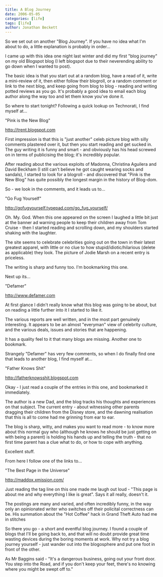 ```yaml
---
title: A Blog Journey
date: 2006-05-05
categories: [life]
tags: [life]
author: Jonathan Beckett
---
```


So we set out on another "Blog Journey". If you have no idea what I'm about to do, a little explanation is probably in order...

I came up with this idea one night last winter and did my first "blog journey" on my old Blogspot blog (I left blogspot due to their neverending ability to go down when I wanted to post).

The basic idea is that you start out at a random blog, have a read of it, write a mini-review of it, then either follow their blogroll, or a random comment or link to the next blog, and keep going from blog to blog - reading and writing potted reviews as you go. It's probably a good idea to email each blog author along the way too and let them know you've done it.

So where to start tonight? Following a quick lookup on Technorati, I find myself at...

"Pink is the New Blog"

http://trent.blogspot.com

First impression is that this is "just another" celeb picture blog with silly comments plastered over it, but then you start reading and get sucked in. The guy writing it is funny and smart - and obviously has his head screwed on in terms of publicising the blog; it's incredibly popular.

After reading about the various exploits of Madonna, Christina Aguilera and David Beckham (I still can't believe he got caught wearing socks and sandals), I started to look for a blogroll - and discovered that "Pink is the New Blog" has quite possibly the longest margin in the history of Blog-dom.

So - we look in the comments, and it leads us to...

"Go Fug Yourself"

http://gofugyourself.typepad.com/go_fug_yourself/

Oh. My. God. When this one appeared on the screen I laughed a little bit just at the banner ad warning people to keep their children away from Tom Cruise - then I started reading and scrolling down, and my shoulders started shaking with the laughter.

The site seems to celebrate celebrities going out on the town in their latest greatest apparel, with little or no clue to how stupid/idiotic/hilarious (delete as applicable) they look. The picture of Jodie Marsh on a recent entry is priceless.

The writing is sharp and funny too. I'm bookmarking this one.

Next up its...

"Defamer"

http://www.defamer.com

At first glance I didn't really know what this blog was going to be about, but on reading a little further into it I started to like it.

The various reports are well written, and in the most part genuinely interesting. It appears to be an almost "everyman" view of celebrity culture, and the various deals, issues and stories that are happening.

It has a quality feel to it that many blogs are missing. Another one to bookmark.

Strangely "Defamer" has very few comments, so when I do finally find one that leads to another blog, I find myself at...

"Father Knows Shit"

http://fatherknowsshit.blogspot.com

Okay - I just read a couple of the entries in this one, and bookmarked it immediately.

The author is a new Dad, and the blog tracks his thoughts and experiences on that subject. The current entry - about witnessing other parents dragging their children from the Disney store, and the dawning realisation that this is all to come had me grinning from ear to ear.

The blog is sharp, witty, and makes you want to read more - to know more about this normal guy who (although he knows he should be just getting on with being a parent) is holding his hands up and telling the truth - that no first time parent has a clue what to do, or how to cope with anything.

Excellent stuff.

From here I follow one of the links to...

"The Best Page in the Universe"

http://maddox.xmission.com/

Just reading the tag line on this one made me laugh out loud - "This page is about me and why everything I like is great". Says it all really, doesn't it.

The postings are many and varied, and often incredibly funny, in the way only an opinionated writer who switches off their policital correctness can be. His summation about the "Hot Coffee" hack in Grand Theft Auto had me in stitches 

So there you go - a short and eventful blog journey. I found a couple of blogs that I'll be going back to, and that will no doubt provide great time wasting devices during the boring moments at work. Why not try a blog journey yourself - just wander out into the blogosphere and put one foot in front of the other.

As Mr Baggins said - "It's a dangerous business, going out your front door. You step into the Road, and if you don't keep your feet, there's no knowing where you might be swept off to."
